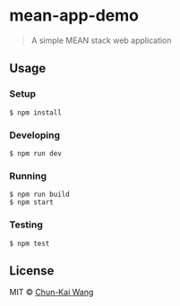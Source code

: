 # mean-app-demo

> A simple MEAN stack web application

## Usage

### Setup

```
$ npm install
```

### Developing

```
$ npm run dev
```

### Running

```
$ npm run build
$ npm start
```

### Testing

```
$ npm test
```

## License

MIT © [Chun-Kai Wang](https://github.com/chunkai1312)
